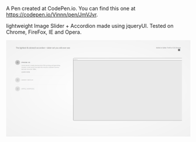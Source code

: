 A Pen created at CodePen.io. You can find this one at https://codepen.io/Vinnn/pen/JmVJvr.

lightweight Image Slider + Accordion made using jqueryUI. 
Tested on Chrome, FireFox, IE and Opera. 


![alt text](https://raw.githubusercontent.com/vp93/Slider-Accordion-UI-Set/master/acc%2Bslider.png)
